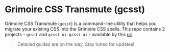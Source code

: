# Grimoire CSS Transmute (gcsst)

Grimoire CSS Transmute (`gcsst`) is a command-line utility that helps you migrate your existing CSS into the Grimoire CSS spells.
This repo contains 2 projects - `gcsst` and `gcsst ui`.
`gcsst ui` - available by this [url](https://gcsst-ui-zocg.shuttle.app/)

> Detailed guides are on the way. Stay tuned for updates!
